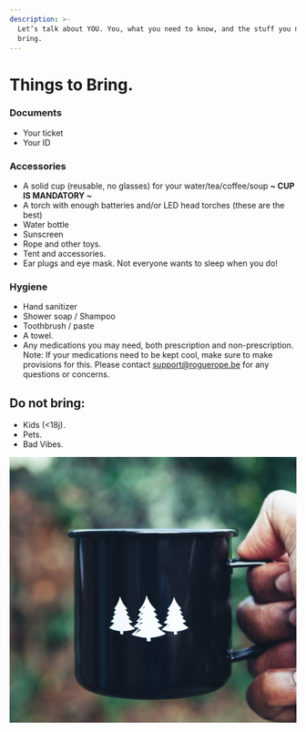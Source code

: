 ```yaml
---
description: >-
  Let’s talk about YOU. You, what you need to know, and the stuff you need to
  bring.
---
```


# Things to Bring.

### Documents

* Your ticket 
* Your ID

### Accessories 

* A solid cup \(reusable, no glasses\) for your water/tea/coffee/soup **~ CUP IS MANDATORY ~** 
* A torch with enough batteries and/or LED head torches \(these are the best\) 
* Water bottle 
* Sunscreen
* Rope and other toys.
* Tent and accessories. 
* Ear plugs and eye mask. Not everyone wants to sleep when you do!

### Hygiene

* Hand sanitizer
* Shower soap / Shampoo 
* Toothbrush / paste
* A towel.
* Any medications you may need, both prescription and non-prescription. Note: If your medications need to be kept cool, make sure to make provisions for this. Please contact support@roguerope.be for any questions or concerns.

## Do not bring: 

* Kids \(&lt;18j\). 
* Pets.
* Bad Vibes.



![](.gitbook/assets/mug.jpeg)

